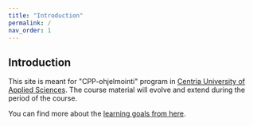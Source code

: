 ```yaml
---
title: "Introduction"
permalink: /
nav_order: 1
---
```


## Introduction

This site is meant for "CPP-ohjelmointi" program in [Centria University of Applied Sciences](https://web.centria.fi/en). The course material will evolve and extend during the period of the course.

You can find more about the [learning goals from here](part0).

